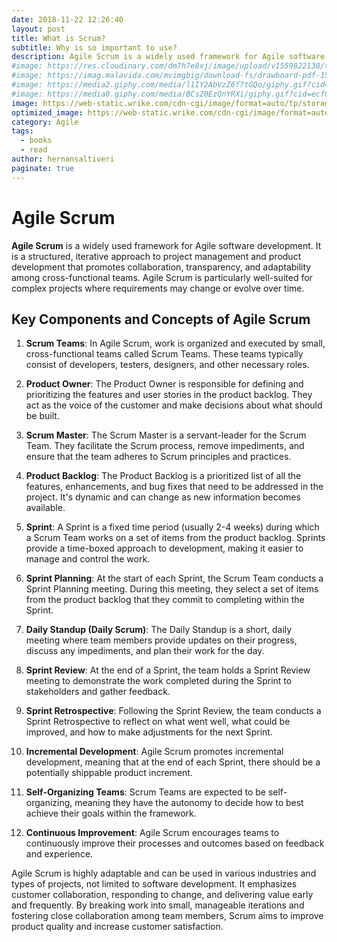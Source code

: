 ```yaml
---
date: 2018-11-22 12:26:40
layout: post
title: What is Scrum?
subtitle: Why is so important to use?
description: Agile Scrum is a widely used framework for Agile software development... 
#image: https://res.cloudinary.com/dm7h7e8xj/image/upload/v1559822138/theme9_v273a9.jpg
#image: https://imag.malavida.com/mvimgbig/download-fs/drawboard-pdf-15322-5.jpg
#image: https://media2.giphy.com/media/l1IY2AbVzZ6f7tGQo/giphy.gif?cid=ecf05e47c46f4c993306fa86540461d15f358257b387d43f&rid=giphy.gif
#image: https://media0.giphy.com/media/BCs20EzQnYRXi/giphy.gif?cid=ecf05e47f232b1b79d83818de57145545e1c0893e38473eb&rid=giphy.gif
image: https://web-static.wrike.com/cdn-cgi/image/format=auto/tp/storage/uploads/92025823-45d4-4b1c-bcef-6dffd4727344/scrum-cycle-resized.png
optimized_image: https://web-static.wrike.com/cdn-cgi/image/format=auto/tp/storage/uploads/92025823-45d4-4b1c-bcef-6dffd4727344/scrum-cycle-resized.png
category: Agile
tags:
  - books
  - read
author: hernansaltiveri
paginate: true
---
```


# Agile Scrum

**Agile Scrum** is a widely used framework for Agile software development. It is a structured, iterative approach to project management and product development that promotes collaboration, transparency, and adaptability among cross-functional teams. Agile Scrum is particularly well-suited for complex projects where requirements may change or evolve over time.

## Key Components and Concepts of Agile Scrum

1. **Scrum Teams**: In Agile Scrum, work is organized and executed by small, cross-functional teams called Scrum Teams. These teams typically consist of developers, testers, designers, and other necessary roles.

2. **Product Owner**: The Product Owner is responsible for defining and prioritizing the features and user stories in the product backlog. They act as the voice of the customer and make decisions about what should be built.

3. **Scrum Master**: The Scrum Master is a servant-leader for the Scrum Team. They facilitate the Scrum process, remove impediments, and ensure that the team adheres to Scrum principles and practices.

4. **Product Backlog**: The Product Backlog is a prioritized list of all the features, enhancements, and bug fixes that need to be addressed in the project. It's dynamic and can change as new information becomes available.

5. **Sprint**: A Sprint is a fixed time period (usually 2-4 weeks) during which a Scrum Team works on a set of items from the product backlog. Sprints provide a time-boxed approach to development, making it easier to manage and control the work.

6. **Sprint Planning**: At the start of each Sprint, the Scrum Team conducts a Sprint Planning meeting. During this meeting, they select a set of items from the product backlog that they commit to completing within the Sprint.

7. **Daily Standup (Daily Scrum)**: The Daily Standup is a short, daily meeting where team members provide updates on their progress, discuss any impediments, and plan their work for the day.

8. **Sprint Review**: At the end of a Sprint, the team holds a Sprint Review meeting to demonstrate the work completed during the Sprint to stakeholders and gather feedback.

9. **Sprint Retrospective**: Following the Sprint Review, the team conducts a Sprint Retrospective to reflect on what went well, what could be improved, and how to make adjustments for the next Sprint.

10. **Incremental Development**: Agile Scrum promotes incremental development, meaning that at the end of each Sprint, there should be a potentially shippable product increment.

11. **Self-Organizing Teams**: Scrum Teams are expected to be self-organizing, meaning they have the autonomy to decide how to best achieve their goals within the framework.

12. **Continuous Improvement**: Agile Scrum encourages teams to continuously improve their processes and outcomes based on feedback and experience.

Agile Scrum is highly adaptable and can be used in various industries and types of projects, not limited to software development. It emphasizes customer collaboration, responding to change, and delivering value early and frequently. By breaking work into small, manageable iterations and fostering close collaboration among team members, Scrum aims to improve product quality and increase customer satisfaction.
